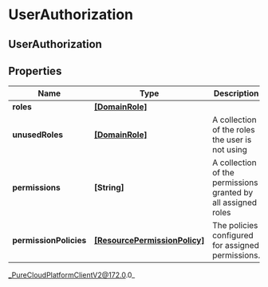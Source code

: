 # UserAuthorization

## UserAuthorization

## Properties

|Name | Type | Description | Notes|
|------------ | ------------- | ------------- | -------------|
| **roles** | [**[DomainRole]**]([DomainRole]) |  | [optional] |
| **unusedRoles** | [**[DomainRole]**]([DomainRole]) | A collection of the roles the user is not using | [optional] |
| **permissions** | **[String]** | A collection of the permissions granted by all assigned roles | [optional] |
| **permissionPolicies** | [**[ResourcePermissionPolicy]**]([ResourcePermissionPolicy]) | The policies configured for assigned permissions. | [optional] |



_PureCloudPlatformClientV2@172.0.0_
